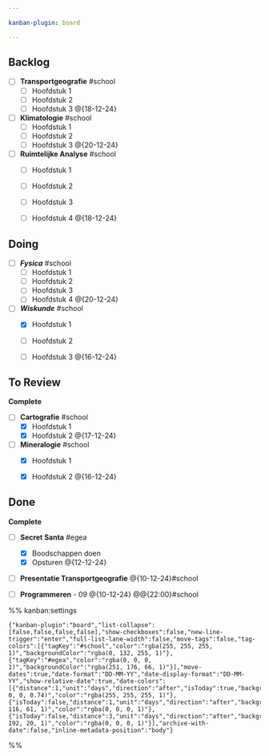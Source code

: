 ```yaml
---

kanban-plugin: board

---
```


## Backlog

- [ ] **Transportgeografie** #school 
	- [ ] Hoofdstuk 1
	- [ ] Hoofdstuk 2
	- [ ] Hoofdstuk 3 @{18-12-24}
- [ ] **Klimatologie** #school 
	- [ ] Hoofdstuk 1
	- [ ] Hoofdstuk 2
	- [ ] Hoofdstuk 3 @{20-12-24}
- [ ] **Ruimtelijke Analyse** #school
	- [ ] Hoofdstuk 1
	- [ ] Hoofdstuk 2
	- [ ] Hoofdstuk 3
	- [ ] Hoofdstuk 4 @{18-12-24}


## Doing

- [ ] ***Fysica*** #school
	- [ ] Hoofdstuk 1
	- [ ] Hoofdstuk 2
	- [ ] Hoofdstuk 3
	- [ ] Hoofdstuk 4 @{20-12-24}
- [ ] ***Wiskunde*** #school
	- [x] Hoofdstuk 1
	- [ ] Hoofdstuk 2
	- [ ] Hoofdstuk 3 @{16-12-24}


## To Review

**Complete**
- [ ] **Cartografie** #school
	- [x] Hoofdstuk 1
	- [x] Hoofdstuk 2 @{17-12-24}
- [ ] **Mineralogie** #school
	- [x] Hoofdstuk 1
	- [x] Hoofdstuk 2 @{16-12-24}


## Done

**Complete**
- [ ] **Secret Santa** #egea
	- [x] Boodschappen doen
	- [x] Opsturen 
	@{12-12-24}
- [ ] **Presentatie Transportgeografie** @{10-12-24}#school
- [ ] **Programmeren** - 09 
	@{10-12-24} @@{22:00}#school




%% kanban:settings
```
{"kanban-plugin":"board","list-collapse":[false,false,false,false],"show-checkboxes":false,"new-line-trigger":"enter","full-list-lane-width":false,"move-tags":false,"tag-colors":[{"tagKey":"#school","color":"rgba(255, 255, 255, 1)","backgroundColor":"rgba(0, 132, 255, 1)"},{"tagKey":"#egea","color":"rgba(0, 0, 0, 1)","backgroundColor":"rgba(251, 176, 66, 1)"}],"move-dates":true,"date-format":"DD-MM-YY","date-display-format":"DD-MM-YY","show-relative-date":true,"date-colors":[{"distance":1,"unit":"days","direction":"after","isToday":true,"backgroundColor":"rgba(255, 0, 0, 0.74)","color":"rgba(255, 255, 255, 1)"},{"isToday":false,"distance":1,"unit":"days","direction":"after","backgroundColor":"rgba(255, 116, 61, 1)","color":"rgba(0, 0, 0, 1)"},{"isToday":false,"distance":3,"unit":"days","direction":"after","backgroundColor":"rgba(222, 192, 20, 1)","color":"rgba(0, 0, 0, 1)"}],"archive-with-date":false,"inline-metadata-position":"body"}
```
%%